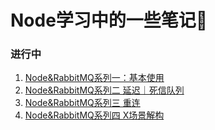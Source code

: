 # Node学习中的一些笔记📒

### 进行中

1. [Node&RabbitMQ系列一：基本使用](https://simuty.com/2020/10/29/RabbitMQ_1/)
2. [Node&RabbitMQ系列二 延迟｜死信队列](https://simuty.com/2020/10/29/RabbitMQ_2/)
3. [Node&RabbitMQ系列三 重连](https://simuty.com/2020/10/29/RabbitMQ_3/)
4. [Node&RabbitMQ系列四 X场景解构](https://simuty.com/2020/10/29/RabbitMQ_3/)